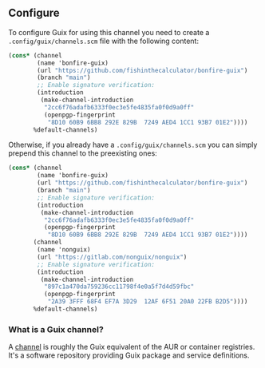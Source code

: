 ## Configure

To configure Guix for using this channel you need to create a `.config/guix/channels.scm` file with the following content:

``` scheme
(cons* (channel
        (name 'bonfire-guix)
        (url "https://github.com/fishinthecalculator/bonfire-guix")
        (branch "main")
        ;; Enable signature verification:
        (introduction
         (make-channel-introduction
          "2cc6f76adafb6333f0ec3e5fe4835fa0f0d9a0ff"
          (openpgp-fingerprint
           "8D10 60B9 6BB8 292E 829B  7249 AED4 1CC1 93B7 01E2"))))
       %default-channels)
```

Otherwise, if you already have a `.config/guix/channels.scm` you can simply prepend this channel to the preexisting ones:

``` scheme
(cons* (channel
        (name 'bonfire-guix)
        (url "https://github.com/fishinthecalculator/bonfire-guix")
        (branch "main")
        ;; Enable signature verification:
        (introduction
         (make-channel-introduction
          "2cc6f76adafb6333f0ec3e5fe4835fa0f0d9a0ff"
          (openpgp-fingerprint
           "8D10 60B9 6BB8 292E 829B  7249 AED4 1CC1 93B7 01E2"))))
       (channel
        (name 'nonguix)
        (url "https://gitlab.com/nonguix/nonguix")
        ;; Enable signature verification:
        (introduction
         (make-channel-introduction
          "897c1a470da759236cc11798f4e0a5f7d4d59fbc"
          (openpgp-fingerprint
           "2A39 3FFF 68F4 EF7A 3D29  12AF 6F51 20A0 22FB B2D5"))))
       %default-channels)
```

### What is a Guix channel?

A [channel](https://guix.gnu.org/en/manual/devel/en/guix.html#Channels) is roughly the Guix equivalent of the AUR or container registries. It's a software repository providing Guix package and service definitions.
